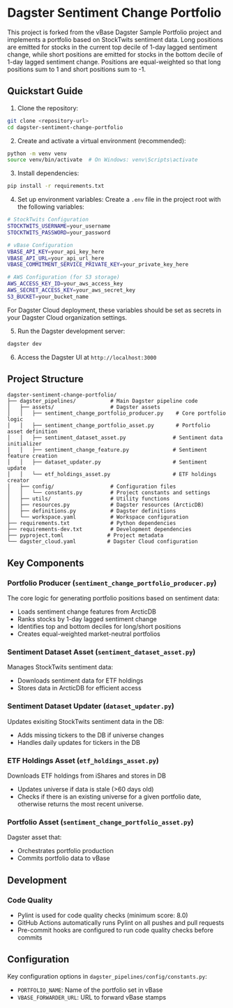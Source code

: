 # Dagster Sentiment Change Portfolio

This project is forked from the vBase Dagster Sample Portfolio project and implements a portfolio based on StockTwits sentiment data. Long positions are emitted for stocks in the current top decile of 1-day lagged sentiment change, while short positions are emitted for stocks in the bottom decile of 1-day lagged sentiment change. Positions are equal-weighted so that long positions sum to 1 and short positions sum to -1.

## Quickstart Guide

1. Clone the repository:
```bash
git clone <repository-url>
cd dagster-sentiment-change-portfolio
```

2. Create and activate a virtual environment (recommended):
```bash
python -m venv venv
source venv/bin/activate  # On Windows: venv\Scripts\activate
```

3. Install dependencies:
```bash
pip install -r requirements.txt
```

4. Set up environment variables:
Create a `.env` file in the project root with the following variables:
```bash
# StockTwits Configuration
STOCKTWITS_USERNAME=your_username
STOCKTWITS_PASSWORD=your_password

# vBase Configuration
VBASE_API_KEY=your_api_key_here
VBASE_API_URL=your_api_url_here
VBASE_COMMITMENT_SERVICE_PRIVATE_KEY=your_private_key_here

# AWS Configuration (for S3 storage)
AWS_ACCESS_KEY_ID=your_aws_access_key
AWS_SECRET_ACCESS_KEY=your_aws_secret_key
S3_BUCKET=your_bucket_name
```

For Dagster Cloud deployment, these variables should be set as secrets in your Dagster Cloud organization settings.

5. Run the Dagster development server:
```bash
dagster dev
```

6. Access the Dagster UI at `http://localhost:3000`

## Project Structure

```
dagster-sentiment-change-portfolio/
├── dagster_pipelines/           # Main Dagster pipeline code
│   ├── assets/                  # Dagster assets
│   │   ├── sentiment_change_portfolio_producer.py    # Core portfolio logic
│   │   ├── sentiment_change_portfolio_asset.py       # Portfolio asset definition
│   │   ├── sentiment_dataset_asset.py               # Sentiment data initializer
│   │   ├── sentiment_change_feature.py              # Sentiment feature creation
│   │   ├── dataset_updater.py                       # Sentiment update
│   │   └── etf_holdings_asset.py                    # ETF holdings creator
│   ├── config/                  # Configuration files
│   │   └── constants.py         # Project constants and settings
│   ├── utils/                   # Utility functions
│   ├── resources.py             # Dagster resources (ArcticDB)
│   ├── definitions.py           # Dagster definitions
│   └── workspace.yaml           # Workspace configuration
├── requirements.txt             # Python dependencies
├── requirements-dev.txt         # Development dependencies
├── pyproject.toml              # Project metadata
└── dagster_cloud.yaml          # Dagster Cloud configuration
```

## Key Components

### Portfolio Producer (`sentiment_change_portfolio_producer.py`)
The core logic for generating portfolio positions based on sentiment data:
- Loads sentiment change features from ArcticDB
- Ranks stocks by 1-day lagged sentiment change
- Identifies top and bottom deciles for long/short positions
- Creates equal-weighted market-neutral portfolios

### Sentiment Dataset Asset (`sentiment_dataset_asset.py`)
Manages StockTwits sentiment data:
- Downloads sentiment data for ETF holdings
- Stores data in ArcticDB for efficient access

### Sentiment Dataset Updater (`dataset_updater.py`)
Updates exisiting StockTwits sentiment data in the DB:
- Adds missing tickers to the DB if universe changes
- Handles daily updates for tickers in the DB

### ETF Holdings Asset (`etf_holdings_asset.py`)
Downloads ETF holdings from iShares and stores in DB
- Updates universe if data is stale (>60 days old)
- Checks if there is an existing universe for a given portfolio date, otherwise returns the most recent universe.

### Portfolio Asset (`sentiment_change_portfolio_asset.py`)
Dagster asset that:
- Orchestrates portfolio production
- Commits portfolio data to vBase



## Development

### Code Quality
- Pylint is used for code quality checks (minimum score: 8.0)
- GitHub Actions automatically runs Pylint on all pushes and pull requests
- Pre-commit hooks are configured to run code quality checks before commits

## Configuration

Key configuration options in `dagster_pipelines/config/constants.py`:
- `PORTFOLIO_NAME`: Name of the portfolio set in vBase
- `VBASE_FORWARDER_URL`: URL to forward vBase stamps